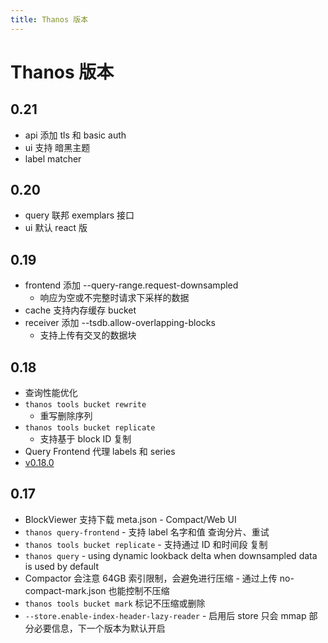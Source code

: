 ```yaml
---
title: Thanos 版本
---
```


# Thanos 版本

## 0.21

- api 添加 tls 和 basic auth
- ui 支持 暗黑主题
- label matcher

## 0.20

- query 联邦 exemplars 接口
- ui 默认 react 版

## 0.19

- frontend 添加 --query-range.request-downsampled
  - 响应为空或不完整时请求下采样的数据
- cache 支持内存缓存 bucket
- receiver 添加 --tsdb.allow-overlapping-blocks
  - 支持上传有交叉的数据块

## 0.18

- 查询性能优化
- `thanos tools bucket rewrite`
  - 重写删除序列
- `thanos tools bucket replicate`
  - 支持基于 block ID 复制
- Query Frontend 代理 labels 和 series
- [v0.18.0](https://github.com/thanos-io/thanos/releases/tag/v0.18.0)

## 0.17

- BlockViewer 支持下载 meta.json - Compact/Web UI
- `thanos query-frontend` - 支持 label 名字和值 查询分片、重试
- `thanos tools bucket replicate` - 支持通过 ID 和时间段 复制
- `thanos query` - using dynamic lookback delta when downsampled data is used by default
- Compactor 会注意 64GB 索引限制，会避免进行压缩 - 通过上传 no-compact-mark.json 也能控制不压缩
- `thanos tools bucket mark` 标记不压缩或删除
- `--store.enable-index-header-lazy-reader` - 启用后 store 只会 mmap 部分必要信息，下一个版本为默认开启
